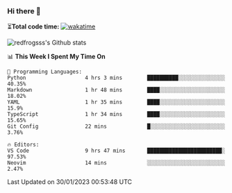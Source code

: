### Hi there 👋

⏳**Total code time:** [![wakatime](https://wakatime.com/badge/user/2cbd8003-b8b8-4565-92d7-ad9c23ff1846.svg)](https://wakatime.com/@2cbd8003-b8b8-4565-92d7-ad9c23ff1846)

<img src="https://github-readme-stats.vercel.app/api?username=redfrogsss&show_icons=true" alt="redfrogsss's Github stats"></img>

<!--START_SECTION:waka-->
📊 **This Week I Spent My Time On** 

```text
💬 Programming Languages: 
Python                   4 hrs 3 mins        ██████████░░░░░░░░░░░░░░░   40.35% 
Markdown                 1 hr 48 mins        ████░░░░░░░░░░░░░░░░░░░░░   18.02% 
YAML                     1 hr 35 mins        ████░░░░░░░░░░░░░░░░░░░░░   15.9% 
TypeScript               1 hr 34 mins        ████░░░░░░░░░░░░░░░░░░░░░   15.65% 
Git Config               22 mins             █░░░░░░░░░░░░░░░░░░░░░░░░   3.76%

🔥 Editors: 
VS Code                  9 hrs 47 mins       ████████████████████████░   97.53% 
Neovim                   14 mins             ░░░░░░░░░░░░░░░░░░░░░░░░░   2.47%

```


 Last Updated on 30/01/2023 00:53:48 UTC
<!--END_SECTION:waka-->

